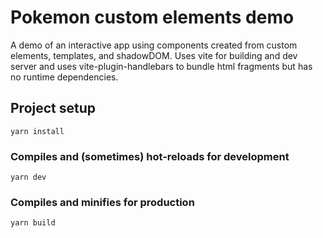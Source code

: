 # Pokemon custom elements demo
A demo of an interactive app using components created from custom elements, templates, and shadowDOM.
Uses vite for building and dev server and uses vite-plugin-handlebars to bundle
html fragments but has no runtime dependencies.

## Project setup
```
yarn install
```

### Compiles and (sometimes) hot-reloads for development
```
yarn dev
```

### Compiles and minifies for production
```
yarn build
```
